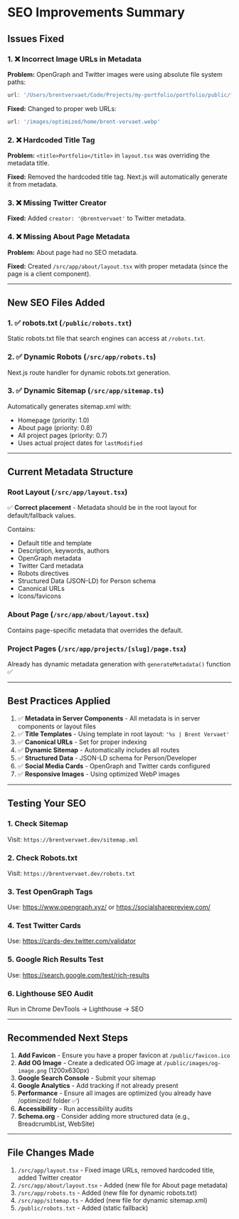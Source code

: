 # SEO Improvements Summary

## Issues Fixed

### 1. ❌ **Incorrect Image URLs in Metadata**
**Problem:** OpenGraph and Twitter images were using absolute file system paths:
```typescript
url: '/Users/brentvervaet/Code/Projects/my-portfolio/portfolio/public/favicon.ico'
```

**Fixed:** Changed to proper web URLs:
```typescript
url: '/images/optimized/home/brent-vervaet.webp'
```

### 2. ❌ **Hardcoded Title Tag**
**Problem:** `<title>Portfolio</title>` in `layout.tsx` was overriding the metadata title.

**Fixed:** Removed the hardcoded title tag. Next.js will automatically generate it from metadata.

### 3. ❌ **Missing Twitter Creator**
**Fixed:** Added `creator: '@brentvervaet'` to Twitter metadata.

### 4. ❌ **Missing About Page Metadata**
**Problem:** About page had no SEO metadata.

**Fixed:** Created `/src/app/about/layout.tsx` with proper metadata (since the page is a client component).

---

## New SEO Files Added

### 1. ✅ **robots.txt** (`/public/robots.txt`)
Static robots.txt file that search engines can access at `/robots.txt`.

### 2. ✅ **Dynamic Robots** (`/src/app/robots.ts`)
Next.js route handler for dynamic robots.txt generation.

### 3. ✅ **Dynamic Sitemap** (`/src/app/sitemap.ts`)
Automatically generates sitemap.xml with:
- Homepage (priority: 1.0)
- About page (priority: 0.8)
- All project pages (priority: 0.7)
- Uses actual project dates for `lastModified`

---

## Current Metadata Structure

### Root Layout (`/src/app/layout.tsx`)
✅ **Correct placement** - Metadata should be in the root layout for default/fallback values.

Contains:
- Default title and template
- Description, keywords, authors
- OpenGraph metadata
- Twitter Card metadata
- Robots directives
- Structured Data (JSON-LD) for Person schema
- Canonical URLs
- Icons/favicons

### About Page (`/src/app/about/layout.tsx`)
Contains page-specific metadata that overrides the default.

### Project Pages (`/src/app/projects/[slug]/page.tsx`)
Already has dynamic metadata generation with `generateMetadata()` function ✅

---

## Best Practices Applied

1. ✅ **Metadata in Server Components** - All metadata is in server components or layout files
2. ✅ **Title Templates** - Using template in root layout: `'%s | Brent Vervaet'`
3. ✅ **Canonical URLs** - Set for proper indexing
4. ✅ **Dynamic Sitemap** - Automatically includes all routes
5. ✅ **Structured Data** - JSON-LD schema for Person/Developer
6. ✅ **Social Media Cards** - OpenGraph and Twitter cards configured
7. ✅ **Responsive Images** - Using optimized WebP images

---

## Testing Your SEO

### 1. Check Sitemap
Visit: `https://brentvervaet.dev/sitemap.xml`

### 2. Check Robots.txt
Visit: `https://brentvervaet.dev/robots.txt`

### 3. Test OpenGraph Tags
Use: https://www.opengraph.xyz/ or https://socialsharepreview.com/

### 4. Test Twitter Cards
Use: https://cards-dev.twitter.com/validator

### 5. Google Rich Results Test
Use: https://search.google.com/test/rich-results

### 6. Lighthouse SEO Audit
Run in Chrome DevTools → Lighthouse → SEO

---

## Recommended Next Steps

1. **Add Favicon** - Ensure you have a proper favicon at `/public/favicon.ico`
2. **Add OG Image** - Create a dedicated OG image at `/public/images/og-image.png` (1200x630px)
3. **Google Search Console** - Submit your sitemap
4. **Google Analytics** - Add tracking if not already present
5. **Performance** - Ensure all images are optimized (you already have /optimized/ folder ✅)
6. **Accessibility** - Run accessibility audits
7. **Schema.org** - Consider adding more structured data (e.g., BreadcrumbList, WebSite)

---

## File Changes Made

1. `/src/app/layout.tsx` - Fixed image URLs, removed hardcoded title, added Twitter creator
2. `/src/app/about/layout.tsx` - Added (new file for About page metadata)
3. `/src/app/robots.ts` - Added (new file for dynamic robots.txt)
4. `/src/app/sitemap.ts` - Added (new file for dynamic sitemap.xml)
5. `/public/robots.txt` - Added (static fallback)
